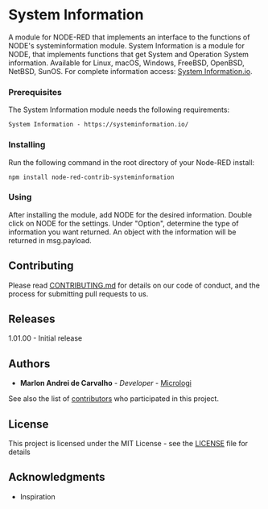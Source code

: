 # System Information

A module for NODE-RED that implements an interface to the functions of NODE's systeminformation module. System Information is a module for NODE, that implements functions that get System and Operation System information. Available for Linux, macOS, Windows, FreeBSD, OpenBSD, NetBSD, SunOS. For complete information access: [System Information.io](https://systeminformation.io/).

### Prerequisites

The System Information module needs the following requirements:

```
System Information - https://systeminformation.io/
```

### Installing

Run the following command in the root directory of your Node-RED install:

```
npm install node-red-contrib-systeminformation
```

### Using

After installing the module, add NODE for the desired information. Double click on NODE for the settings. Under "Option", determine the type of information you want returned. An object with the information will be returned in msg.payload.

## Contributing

Please read [CONTRIBUTING.md](https://gist.github.com/PurpleBooth/b24679402957c63ec426) for details on our code of conduct, and the process for submitting pull requests to us.

## Releases 

1.01.00 - Initial release

## Authors

* **Marlon Andrei de Carvalho** - *Developer* - [Micrologi](https://www.micrologi.com.br)

See also the list of [contributors](https://github.com/your/project/contributors) who participated in this project.

## License

This project is licensed under the MIT License - see the [LICENSE](LICENSE) file for details

## Acknowledgments

* Inspiration


